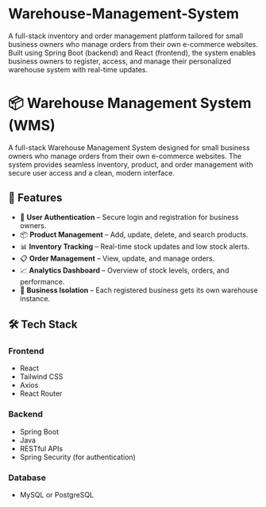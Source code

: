 # Warehouse-Management-System
A full-stack inventory and order management platform tailored for small business owners who manage orders from their own e-commerce websites. Built using Spring Boot (backend) and React (frontend), the system enables business owners to register, access, and manage their personalized warehouse system with real-time updates.

# 📦 Warehouse Management System (WMS)

A full-stack Warehouse Management System designed for small business owners who manage orders from their own e-commerce websites. The system provides seamless inventory, product, and order management with secure user access and a clean, modern interface.

## 🚀 Features

- 🔐 **User Authentication** – Secure login and registration for business owners.
- 📦 **Product Management** – Add, update, delete, and search products.
- 📊 **Inventory Tracking** – Real-time stock updates and low stock alerts.
- 📋 **Order Management** – View, update, and manage orders.
- 📈 **Analytics Dashboard** – Overview of stock levels, orders, and performance.
- 🧾 **Business Isolation** – Each registered business gets its own warehouse instance.

## 🛠️ Tech Stack

### Frontend
- React
- Tailwind CSS
- Axios
- React Router

### Backend
- Spring Boot
- Java
- RESTful APIs
- Spring Security (for authentication)

### Database
- MySQL or PostgreSQL



